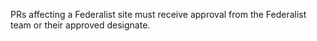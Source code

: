 PRs affecting a Federalist site must receive approval from the Federalist team or their approved designate.
